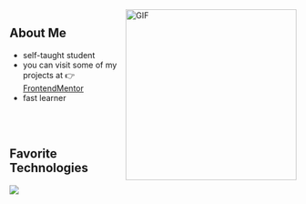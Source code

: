 
<img align="right" alt="GIF" src="https://media2.giphy.com/media/d8KefZiJ2ae0VMAmsi/giphy.gif?cid=ecf05e47q0zny6vqxjit9daut33v2bat54mlqkg6vihf4bhn&rid=giphy.gif&ct=g" width="300px"/>

## About Me

- self-taught student
- you can visit some of my projects at 👉 [FrontendMentor](https://www.frontendmentor.io/profile/escarcan)
- fast learner
<br/>
<br/>

## Favorite Technologies

<p>
  <a href="https://skillicons.dev">
    <img src="https://skillicons.dev/icons?i=html,css,astro,js,typescript,react,git,sass,tailwind,vite,express,mongodb,nodejs" />
  </a>
</p>
<br/>

